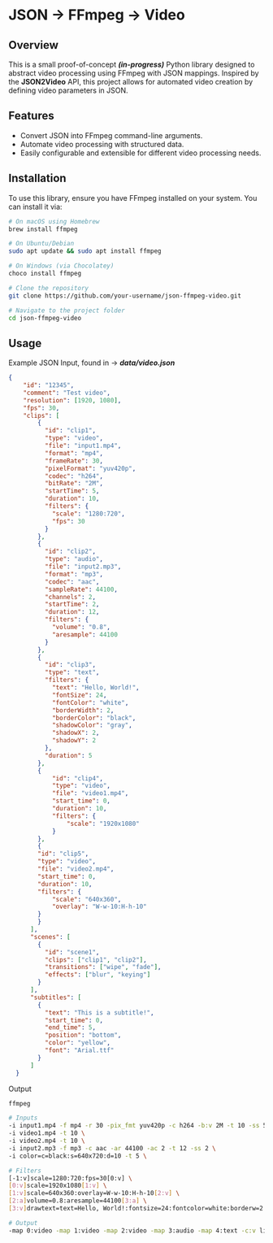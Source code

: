 # JSON -> FFmpeg -> Video

## Overview
This is a small proof-of-concept ***(in-progress)*** Python library designed to abstract video processing using FFmpeg with JSON mappings. Inspired by the **JSON2Video** API, this project allows for automated video creation by defining video parameters in JSON.

## Features
- Convert JSON into FFmpeg command-line arguments.
- Automate video processing with structured data.
- Easily configurable and extensible for different video processing needs.

## Installation
To use this library, ensure you have FFmpeg installed on your system. You can install it via:

```sh
# On macOS using Homebrew
brew install ffmpeg

# On Ubuntu/Debian
sudo apt update && sudo apt install ffmpeg

# On Windows (via Chocolatey)
choco install ffmpeg
```

```sh
# Clone the repository
git clone https://github.com/your-username/json-ffmpeg-video.git

# Navigate to the project folder
cd json-ffmpeg-video
```

## Usage
Example JSON Input, found in -> ***data/video.json***
```json
{
    "id": "12345",
    "comment": "Test video",
    "resolution": [1920, 1080],
    "fps": 30,
    "clips": [
        {
          "id": "clip1",
          "type": "video",
          "file": "input1.mp4",
          "format": "mp4",
          "frameRate": 30,
          "pixelFormat": "yuv420p",
          "codec": "h264",
          "bitRate": "2M",
          "startTime": 5,
          "duration": 10,
          "filters": {
            "scale": "1280:720",
            "fps": 30
          }
        },
        {
          "id": "clip2",
          "type": "audio",
          "file": "input2.mp3",
          "format": "mp3",
          "codec": "aac",
          "sampleRate": 44100,
          "channels": 2,
          "startTime": 2,
          "duration": 12,
          "filters": {
            "volume": "0.8",
            "aresample": 44100
          }
        },
        {
          "id": "clip3",
          "type": "text",
          "filters": {
            "text": "Hello, World!",
            "fontSize": 24,
            "fontColor": "white",
            "borderWidth": 2,
            "borderColor": "black",
            "shadowColor": "gray",
            "shadowX": 2,
            "shadowY": 2
          },
          "duration": 5
        },
        {
            "id": "clip4",
            "type": "video",
            "file": "video1.mp4",
            "start_time": 0,
            "duration": 10,
            "filters": {
                "scale": "1920x1080"
            }
        },
        {
        "id": "clip5",
        "type": "video",
        "file": "video2.mp4",
        "start_time": 0,
        "duration": 10,
        "filters": {
            "scale": "640x360",
            "overlay": "W-w-10:H-h-10"
        }
        }
      ],
      "scenes": [
        {
          "id": "scene1",
          "clips": ["clip1", "clip2"],
          "transitions": ["wipe", "fade"],
          "effects": ["blur", "keying"]
        }
      ],
      "subtitles": [
        {
          "text": "This is a subtitle!",
          "start_time": 0,
          "end_time": 5,
          "position": "bottom",
          "color": "yellow",
          "font": "Arial.ttf"
        }
      ]
  }
```
Output
```sh
ffmpeg

# Inputs
-i input1.mp4 -f mp4 -r 30 -pix_fmt yuv420p -c h264 -b:v 2M -t 10 -ss 5 \
-i video1.mp4 -t 10 \
-i video2.mp4 -t 10 \
-i input2.mp3 -f mp3 -c aac -ar 44100 -ac 2 -t 12 -ss 2 \
-i color=c=black:s=640x720:d=10 -t 5 \

# Filters
[-1:v]scale=1280:720:fps=30[0:v] \
[0:v]scale=1920x1080[1:v] \
[1:v]scale=640x360:overlay=W-w-10:H-h-10[2:v] \
[2:a]volume=0.8:aresample=44100[3:a] \
[3:v]drawtext=text=Hello, World!:fontsize=24:fontcolor=white:borderw=2:bordercolor=black:shadowcolor=gray:shadowx=2:shadowy=2[4:v] \

# Output
-map 0:video -map 1:video -map 2:video -map 3:audio -map 4:text -c:v libx264 -c:a aac final_output.mp4
```


